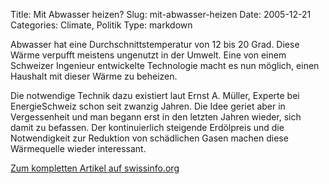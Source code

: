 Title: Mit Abwasser heizen?
Slug: mit-abwasser-heizen
Date: 2005-12-21
Categories: Climate, Politik
Type: markdown

Abwasser hat eine Durchschnittstemperatur von 12 bis 20 Grad. Diese Wärme verpufft meistens ungenutzt in der Umwelt. Eine von einem Schweizer Ingenieur entwickelte Technologie macht es nun möglich, einen Haushalt mit dieser Wärme zu beheizen.

Die notwendige Technik dazu existiert laut Ernst A. Müller, Experte bei EnergieSchweiz schon seit zwanzig Jahren. Die Idee geriet aber in Vergessenheit und man begann erst in den letzten Jahren wieder, sich damit zu befassen. Der kontinuierlich steigende Erdölpreis und die Notwendigkeit zur Reduktion von schädlichen Gasen machen diese Wärmequelle wieder interessant.

[Zum kompletten Artikel auf swissinfo.org](http://www.swissinfo.org/sde/swissinfo.html?siteSect=111&sid=6309213&cKey=1135176494000&rss=true)
